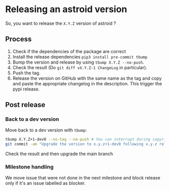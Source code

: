 # Releasing an astroid version

So, you want to release the `X.Y.Z` version of astroid ?

## Process

1. Check if the dependencies of the package are correct
2. Install the release dependencies `pip3 install pre-commit tbump`
3. Bump the version and release by using `tbump X.Y.Z --no-push`.
4. Check the result (Do `git diff vX.Y.Z-1 ChangeLog` in particular).
5. Push the tag.
6. Release the version on GitHub with the same name as the tag and copy and paste the
   appropriate changelog in the description. This trigger the pypi release.

## Post release

### Back to a dev version

Move back to a dev version with `tbump`:

```bash
tbump X.Y.Z+1-dev0 --no-tag --no-push # You can interrupt during copyrite
git commit -am "Upgrade the version to x.y.z+1-dev0 following x.y.z release"
```

Check the result and then upgrade the main branch

### Milestone handling

We move issue that were not done in the next milestone and block release only if it's an
issue labelled as blocker.
